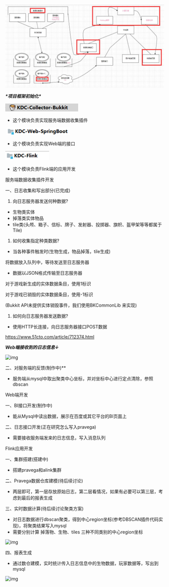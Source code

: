 ![img](./README.assets/2ICTMAYA7U.jpeg)

***\*项目框架初始化\****

![img](README.assets/UYKTMAYAUY.png)	

- 这个模块负责实现服务端数据收集插件

​	![img](README.assets/3QKTMAYAS4.png)

- 这个模块负责实现Web端的接口

![img](README.assets/MULTMAYA7U.png)	

- 这个模块负责Flink端的应用开发





服务端数据收集插件开发

一、日志收集和写出部分(已完成)

1. 向日志服务器发送何种数据?

- 生物类实体
- 掉落类实体物品
- tile类(头颅、箱子、信标、牌子、发射器、投掷器、旗帜、盔甲架等等都属于Tile)



1. 如何收集指定种类数据?

- 当各种事件触发时(生物生成，物品掉落，tile生成)

将数据放入队列中，等待发送至日志服务器

- 数据以JSON格式传输至日志服务器

对于游戏新生成的实体数据条目，使用1标识

对于游戏已销毁的实体数据条目，使用-1标识

(Bukkit API未提供实体销毁事件，我们使用BKCommonLib 来实现)



1. 如何向日志服务器发送数据?

- 使用HTTP长连接，向日志服务器接口POST数据

https://www.51cto.com/article/712374.html



***Web端接收到的日志信息↓***

![img](README.assets/2JMYGAYAKQ.png)





二、对服务端的反馈(制作中)**

- 服务端从mysql中取出聚类中心坐标，并对坐标中心进行定点清除，参照dbscan



Web端开发

一、BI接口开发(制作中)

- 能从Mysql中读出数据，展示在百度或其它平台的BI页面上

二、日志接口开发(正在研究怎么写入pravega)

- 需要接收服务端发来的日志信息，写入消息队列



Flink应用开发

一、集群搭建(搭建中)

- 搭建pravega和alink集群

二、Pravega数据仓库建模(待后续讨论)

- 两层即可，第一层存放原始日志，第二层看情况，如果有必要可以第三层，考虑到最后的报表生成

三、实时数据计算(待后续讨论聚类方案)

- 对日志数据进行dbscan聚类，得到中心region坐标(参考DBSCAN插件代码实现)，将聚类结果写入mysql
- 需要分别计算  掉落物、生物、tiles 三种不同类别的中心region坐标

![img](README.assets/UHKIAAYAL4.png)

四、报表生成

- 通过数仓建模，实时统计传入日志信息中的生物数据，玩家数据等，写出到mysql



![img](README.assets/7ESVSAYBSA.png)
